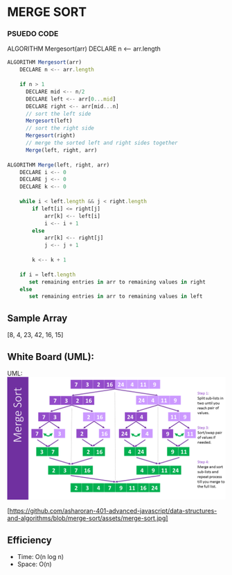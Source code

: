 # MERGE SORT
### PSUEDO CODE
ALGORITHM Mergesort(arr) DECLARE n <-- arr.length

```javascript
ALGORITHM Mergesort(arr)
    DECLARE n <-- arr.length
           
    if n > 1
      DECLARE mid <-- n/2
      DECLARE left <-- arr[0...mid]
      DECLARE right <-- arr[mid...n]
      // sort the left side
      Mergesort(left)
      // sort the right side
      Mergesort(right)
      // merge the sorted left and right sides together
      Merge(left, right, arr)

ALGORITHM Merge(left, right, arr)
    DECLARE i <-- 0
    DECLARE j <-- 0
    DECLARE k <-- 0

    while i < left.length && j < right.length
        if left[i] <= right[j]
            arr[k] <-- left[i]
            i <-- i + 1
        else
            arr[k] <-- right[j]
            j <-- j + 1
            
        k <-- k + 1

    if i = left.length
       set remaining entries in arr to remaining values in right
    else
       set remaining entries in arr to remaining values in left
```

## Sample Array
[8, 4, 23, 42, 16, 15]

## White Board (UML):
 UML: ![alt text](assets/merge-sort.jpg)

 [https://github.com/asharoran-401-advanced-javascript/data-structures-and-algorithms/blob/merge-sort/assets/merge-sort.jpg]


## Efficiency
 - Time: O(n log n)
 - Space: O(n)


